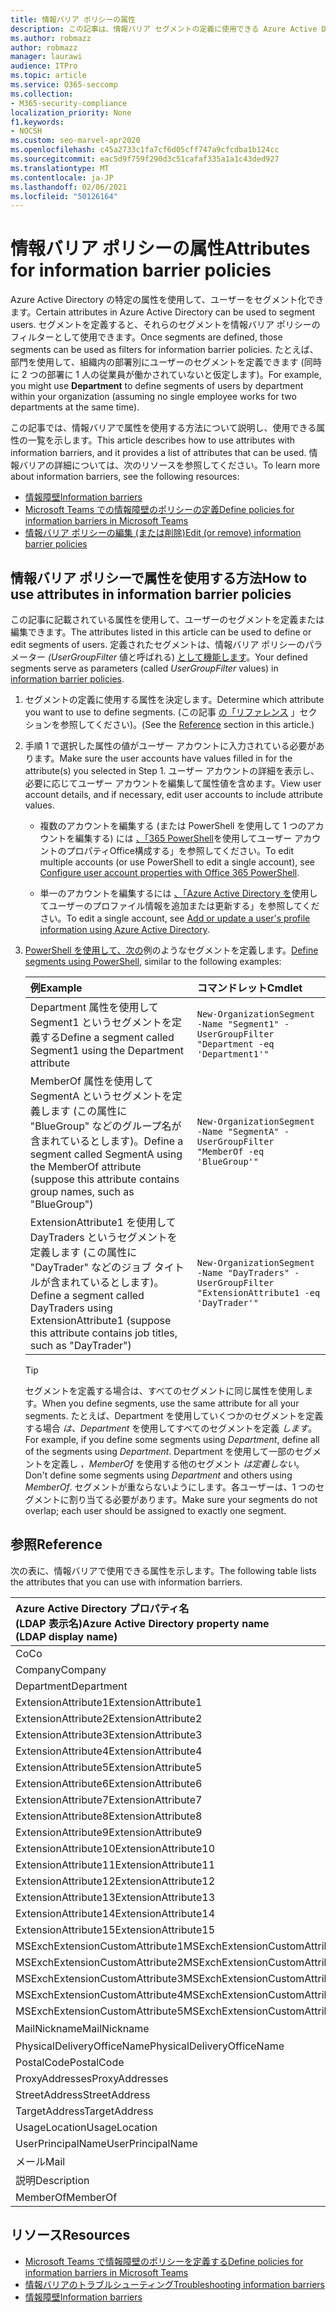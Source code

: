 ```yaml
---
title: 情報バリア ポリシーの属性
description: この記事は、情報バリア セグメントの定義に使用できる Azure Active Directory ユーザー アカウント属性のリファレンスです。
ms.author: robmazz
author: robmazz
manager: laurawi
audience: ITPro
ms.topic: article
ms.service: O365-seccomp
ms.collection:
- M365-security-compliance
localization_priority: None
f1.keywords:
- NOCSH
ms.custom: seo-marvel-apr2020
ms.openlocfilehash: c45a2733c1fa7cf6d05cff747a9cfcdba1b124cc
ms.sourcegitcommit: eac5d9f759f290d3c51cafaf335a1a1c43ded927
ms.translationtype: MT
ms.contentlocale: ja-JP
ms.lasthandoff: 02/06/2021
ms.locfileid: "50126164"
---
```

# <a name="attributes-for-information-barrier-policies"></a><span data-ttu-id="357ef-103">情報バリア ポリシーの属性</span><span class="sxs-lookup"><span data-stu-id="357ef-103">Attributes for information barrier policies</span></span>

<span data-ttu-id="357ef-104">Azure Active Directory の特定の属性を使用して、ユーザーをセグメント化できます。</span><span class="sxs-lookup"><span data-stu-id="357ef-104">Certain attributes in Azure Active Directory can be used to segment users.</span></span> <span data-ttu-id="357ef-105">セグメントを定義すると、それらのセグメントを情報バリア ポリシーのフィルターとして使用できます。</span><span class="sxs-lookup"><span data-stu-id="357ef-105">Once segments are defined, those segments can be used as filters for information barrier policies.</span></span> <span data-ttu-id="357ef-106">たとえば、部門を使用して、組織内の部署別にユーザーのセグメントを定義できます (同時に 2 つの部署に 1 人の従業員が働かされていないと仮定します)。</span><span class="sxs-lookup"><span data-stu-id="357ef-106">For example, you might use **Department** to define segments of users by department within your organization (assuming no single employee works for two departments at the same time).</span></span>

<span data-ttu-id="357ef-107">この記事では、情報バリアで属性を使用する方法について説明し、使用できる属性の一覧を示します。</span><span class="sxs-lookup"><span data-stu-id="357ef-107">This article describes how to use attributes with information barriers, and it provides a list of attributes that can be used.</span></span> <span data-ttu-id="357ef-108">情報バリアの詳細については、次のリソースを参照してください。</span><span class="sxs-lookup"><span data-stu-id="357ef-108">To learn more about information barriers, see the following resources:</span></span>

- [<span data-ttu-id="357ef-109">情報障壁</span><span class="sxs-lookup"><span data-stu-id="357ef-109">Information barriers</span></span>](information-barriers.md)
- [<span data-ttu-id="357ef-110">Microsoft Teams での情報障壁のポリシーの定義</span><span class="sxs-lookup"><span data-stu-id="357ef-110">Define policies for information barriers in Microsoft Teams</span></span>](information-barriers-policies.md)
- [<span data-ttu-id="357ef-111">情報バリア ポリシーの編集 (または削除)</span><span class="sxs-lookup"><span data-stu-id="357ef-111">Edit (or remove) information barrier policies</span></span>](information-barriers-edit-segments-policies.md)

## <a name="how-to-use-attributes-in-information-barrier-policies"></a><span data-ttu-id="357ef-112">情報バリア ポリシーで属性を使用する方法</span><span class="sxs-lookup"><span data-stu-id="357ef-112">How to use attributes in information barrier policies</span></span>

<span data-ttu-id="357ef-113">この記事に記載されている属性を使用して、ユーザーのセグメントを定義または編集できます。</span><span class="sxs-lookup"><span data-stu-id="357ef-113">The attributes listed in this article can be used to define or edit segments of users.</span></span> <span data-ttu-id="357ef-114">定義されたセグメントは、情報バリア ポリシーのパラメーター *(UserGroupFilter* 値と呼ばれる) [として機能します](information-barriers-policies.md)。</span><span class="sxs-lookup"><span data-stu-id="357ef-114">Your defined segments serve as parameters (called *UserGroupFilter* values) in [information barrier policies](information-barriers-policies.md).</span></span>

1. <span data-ttu-id="357ef-115">セグメントの定義に使用する属性を決定します。</span><span class="sxs-lookup"><span data-stu-id="357ef-115">Determine which attribute you want to use to define segments.</span></span> <span data-ttu-id="357ef-116">(この記事 [の「リファレンス](#reference) 」セクションを参照してください)。</span><span class="sxs-lookup"><span data-stu-id="357ef-116">(See the [Reference](#reference) section in this article.)</span></span>

2. <span data-ttu-id="357ef-117">手順 1 で選択した属性の値がユーザー アカウントに入力されている必要があります。</span><span class="sxs-lookup"><span data-stu-id="357ef-117">Make sure the user accounts have values filled in for the attribute(s) you selected in Step 1.</span></span> <span data-ttu-id="357ef-118">ユーザー アカウントの詳細を表示し、必要に応じてユーザー アカウントを編集して属性値を含めます。</span><span class="sxs-lookup"><span data-stu-id="357ef-118">View user account details, and if necessary, edit user accounts to include attribute values.</span></span> 

    - <span data-ttu-id="357ef-119">複数のアカウントを編集する (または PowerShell を使用して 1 つのアカウントを編集する) には [、「365 PowerShell](/microsoft-365/enterprise/configure-user-account-properties-with-microsoft-365-powershell)を使用してユーザー アカウントのプロパティOffice構成する」を参照してください。</span><span class="sxs-lookup"><span data-stu-id="357ef-119">To edit multiple accounts (or use PowerShell to edit a single account), see [Configure user account properties with Office 365 PowerShell](/microsoft-365/enterprise/configure-user-account-properties-with-microsoft-365-powershell).</span></span>

    - <span data-ttu-id="357ef-120">単一のアカウントを編集するには [、「Azure Active Directory を](/azure/active-directory/fundamentals/active-directory-users-profile-azure-portal)使用してユーザーのプロファイル情報を追加または更新する」を参照してください。</span><span class="sxs-lookup"><span data-stu-id="357ef-120">To edit a single account, see [Add or update a user's profile information using Azure Active Directory](/azure/active-directory/fundamentals/active-directory-users-profile-azure-portal).</span></span>

3. <span data-ttu-id="357ef-121">[PowerShell を使用して、次の](information-barriers-policies.md#define-segments-using-powershell)例のようなセグメントを定義します。</span><span class="sxs-lookup"><span data-stu-id="357ef-121">[Define segments using PowerShell](information-barriers-policies.md#define-segments-using-powershell), similar to the following examples:</span></span>

    |<span data-ttu-id="357ef-122">**例**</span><span class="sxs-lookup"><span data-stu-id="357ef-122">**Example**</span></span>|<span data-ttu-id="357ef-123">**コマンドレット**</span><span class="sxs-lookup"><span data-stu-id="357ef-123">**Cmdlet**</span></span>|
    |:----------|:---------|
    | <span data-ttu-id="357ef-124">Department 属性を使用して Segment1 というセグメントを定義する</span><span class="sxs-lookup"><span data-stu-id="357ef-124">Define a segment called Segment1 using the Department attribute</span></span> | `New-OrganizationSegment -Name "Segment1" -UserGroupFilter "Department -eq 'Department1'"` |
    | <span data-ttu-id="357ef-125">MemberOf 属性を使用して SegmentA というセグメントを定義します (この属性に "BlueGroup" などのグループ名が含まれているとします)。</span><span class="sxs-lookup"><span data-stu-id="357ef-125">Define a segment called SegmentA using the MemberOf attribute (suppose this attribute contains group names, such as "BlueGroup")</span></span> | `New-OrganizationSegment -Name "SegmentA" -UserGroupFilter "MemberOf -eq 'BlueGroup'"` |
    | <span data-ttu-id="357ef-126">ExtensionAttribute1 を使用して DayTraders というセグメントを定義します (この属性に "DayTrader" などのジョブ タイトルが含まれているとします)。</span><span class="sxs-lookup"><span data-stu-id="357ef-126">Define a segment called DayTraders using ExtensionAttribute1 (suppose this attribute contains job titles, such as "DayTrader")</span></span> | `New-OrganizationSegment -Name "DayTraders" -UserGroupFilter "ExtensionAttribute1 -eq 'DayTrader'"` |

    > [!TIP]
    > <span data-ttu-id="357ef-127">セグメントを定義する場合は、すべてのセグメントに同じ属性を使用します。</span><span class="sxs-lookup"><span data-stu-id="357ef-127">When you define segments, use the same attribute for all your segments.</span></span> <span data-ttu-id="357ef-128">たとえば、Department を使用していくつかのセグメントを定義する場合 *は、Department* を使用してすべてのセグメントを定義 *します*。</span><span class="sxs-lookup"><span data-stu-id="357ef-128">For example, if you define some segments using *Department*, define all of the segments using *Department*.</span></span> <span data-ttu-id="357ef-129">Department を使用して一部のセグメントを定義し *、MemberOf* を使用する他のセグメント *は定義しない*。</span><span class="sxs-lookup"><span data-stu-id="357ef-129">Don't define some segments using *Department* and others using *MemberOf*.</span></span> <span data-ttu-id="357ef-130">セグメントが重ならないようにします。各ユーザーは、1 つのセグメントに割り当てる必要があります。</span><span class="sxs-lookup"><span data-stu-id="357ef-130">Make sure your segments do not overlap; each user should be assigned to exactly one segment.</span></span>

## <a name="reference"></a><span data-ttu-id="357ef-131">参照</span><span class="sxs-lookup"><span data-stu-id="357ef-131">Reference</span></span>

<span data-ttu-id="357ef-132">次の表に、情報バリアで使用できる属性を示します。</span><span class="sxs-lookup"><span data-stu-id="357ef-132">The following table lists the attributes that you can use with information barriers.</span></span>

|<span data-ttu-id="357ef-133">**Azure Active Directory プロパティ名 <br/> (LDAP 表示名)**</span><span class="sxs-lookup"><span data-stu-id="357ef-133">**Azure Active Directory property name<br/>(LDAP display name)**</span></span>|<span data-ttu-id="357ef-134">**Exchange プロパティ名**</span><span class="sxs-lookup"><span data-stu-id="357ef-134">**Exchange property name**</span></span>|
|:---------------------------------------------------------------|:-------------------------|
| <span data-ttu-id="357ef-135">Co</span><span class="sxs-lookup"><span data-stu-id="357ef-135">Co</span></span> | <span data-ttu-id="357ef-136">Co</span><span class="sxs-lookup"><span data-stu-id="357ef-136">Co</span></span> |
| <span data-ttu-id="357ef-137">Company</span><span class="sxs-lookup"><span data-stu-id="357ef-137">Company</span></span> | <span data-ttu-id="357ef-138">Company</span><span class="sxs-lookup"><span data-stu-id="357ef-138">Company</span></span> |
| <span data-ttu-id="357ef-139">Department</span><span class="sxs-lookup"><span data-stu-id="357ef-139">Department</span></span> | <span data-ttu-id="357ef-140">Department</span><span class="sxs-lookup"><span data-stu-id="357ef-140">Department</span></span> |
| <span data-ttu-id="357ef-141">ExtensionAttribute1</span><span class="sxs-lookup"><span data-stu-id="357ef-141">ExtensionAttribute1</span></span> | <span data-ttu-id="357ef-142">CustomAttribute1</span><span class="sxs-lookup"><span data-stu-id="357ef-142">CustomAttribute1</span></span> |
| <span data-ttu-id="357ef-143">ExtensionAttribute2</span><span class="sxs-lookup"><span data-stu-id="357ef-143">ExtensionAttribute2</span></span> | <span data-ttu-id="357ef-144">CustomAttribute2</span><span class="sxs-lookup"><span data-stu-id="357ef-144">CustomAttribute2</span></span> |
| <span data-ttu-id="357ef-145">ExtensionAttribute3</span><span class="sxs-lookup"><span data-stu-id="357ef-145">ExtensionAttribute3</span></span> | <span data-ttu-id="357ef-146">CustomAttribute3</span><span class="sxs-lookup"><span data-stu-id="357ef-146">CustomAttribute3</span></span> |
| <span data-ttu-id="357ef-147">ExtensionAttribute4</span><span class="sxs-lookup"><span data-stu-id="357ef-147">ExtensionAttribute4</span></span> | <span data-ttu-id="357ef-148">CustomAttribute4</span><span class="sxs-lookup"><span data-stu-id="357ef-148">CustomAttribute4</span></span> |
| <span data-ttu-id="357ef-149">ExtensionAttribute5</span><span class="sxs-lookup"><span data-stu-id="357ef-149">ExtensionAttribute5</span></span> | <span data-ttu-id="357ef-150">CustomAttribute5</span><span class="sxs-lookup"><span data-stu-id="357ef-150">CustomAttribute5</span></span> |
| <span data-ttu-id="357ef-151">ExtensionAttribute6</span><span class="sxs-lookup"><span data-stu-id="357ef-151">ExtensionAttribute6</span></span> | <span data-ttu-id="357ef-152">CustomAttribute6</span><span class="sxs-lookup"><span data-stu-id="357ef-152">CustomAttribute6</span></span> |
| <span data-ttu-id="357ef-153">ExtensionAttribute7</span><span class="sxs-lookup"><span data-stu-id="357ef-153">ExtensionAttribute7</span></span> | <span data-ttu-id="357ef-154">CustomAttribute7</span><span class="sxs-lookup"><span data-stu-id="357ef-154">CustomAttribute7</span></span> |
| <span data-ttu-id="357ef-155">ExtensionAttribute8</span><span class="sxs-lookup"><span data-stu-id="357ef-155">ExtensionAttribute8</span></span> | <span data-ttu-id="357ef-156">CustomAttribute8</span><span class="sxs-lookup"><span data-stu-id="357ef-156">CustomAttribute8</span></span> |
| <span data-ttu-id="357ef-157">ExtensionAttribute9</span><span class="sxs-lookup"><span data-stu-id="357ef-157">ExtensionAttribute9</span></span> | <span data-ttu-id="357ef-158">CustomAttribute9</span><span class="sxs-lookup"><span data-stu-id="357ef-158">CustomAttribute9</span></span> |
| <span data-ttu-id="357ef-159">ExtensionAttribute10</span><span class="sxs-lookup"><span data-stu-id="357ef-159">ExtensionAttribute10</span></span> | <span data-ttu-id="357ef-160">CustomAttribute10</span><span class="sxs-lookup"><span data-stu-id="357ef-160">CustomAttribute10</span></span> |
| <span data-ttu-id="357ef-161">ExtensionAttribute11</span><span class="sxs-lookup"><span data-stu-id="357ef-161">ExtensionAttribute11</span></span> | <span data-ttu-id="357ef-162">CustomAttribute11</span><span class="sxs-lookup"><span data-stu-id="357ef-162">CustomAttribute11</span></span> |
| <span data-ttu-id="357ef-163">ExtensionAttribute12</span><span class="sxs-lookup"><span data-stu-id="357ef-163">ExtensionAttribute12</span></span> | <span data-ttu-id="357ef-164">CustomAttribute12</span><span class="sxs-lookup"><span data-stu-id="357ef-164">CustomAttribute12</span></span> |
| <span data-ttu-id="357ef-165">ExtensionAttribute13</span><span class="sxs-lookup"><span data-stu-id="357ef-165">ExtensionAttribute13</span></span> | <span data-ttu-id="357ef-166">CustomAttribute13</span><span class="sxs-lookup"><span data-stu-id="357ef-166">CustomAttribute13</span></span> |
| <span data-ttu-id="357ef-167">ExtensionAttribute14</span><span class="sxs-lookup"><span data-stu-id="357ef-167">ExtensionAttribute14</span></span> | <span data-ttu-id="357ef-168">CustomAttribute14</span><span class="sxs-lookup"><span data-stu-id="357ef-168">CustomAttribute14</span></span> |
| <span data-ttu-id="357ef-169">ExtensionAttribute15</span><span class="sxs-lookup"><span data-stu-id="357ef-169">ExtensionAttribute15</span></span> | <span data-ttu-id="357ef-170">CustomAttribute15</span><span class="sxs-lookup"><span data-stu-id="357ef-170">CustomAttribute15</span></span> |
| <span data-ttu-id="357ef-171">MSExchExtensionCustomAttribute1</span><span class="sxs-lookup"><span data-stu-id="357ef-171">MSExchExtensionCustomAttribute1</span></span> | <span data-ttu-id="357ef-172">ExtensionCustomAttribute1</span><span class="sxs-lookup"><span data-stu-id="357ef-172">ExtensionCustomAttribute1</span></span> |
| <span data-ttu-id="357ef-173">MSExchExtensionCustomAttribute2</span><span class="sxs-lookup"><span data-stu-id="357ef-173">MSExchExtensionCustomAttribute2</span></span> | <span data-ttu-id="357ef-174">ExtensionCustomAttribute2</span><span class="sxs-lookup"><span data-stu-id="357ef-174">ExtensionCustomAttribute2</span></span> |
| <span data-ttu-id="357ef-175">MSExchExtensionCustomAttribute3</span><span class="sxs-lookup"><span data-stu-id="357ef-175">MSExchExtensionCustomAttribute3</span></span> | <span data-ttu-id="357ef-176">ExtensionCustomAttribute3</span><span class="sxs-lookup"><span data-stu-id="357ef-176">ExtensionCustomAttribute3</span></span> |
| <span data-ttu-id="357ef-177">MSExchExtensionCustomAttribute4</span><span class="sxs-lookup"><span data-stu-id="357ef-177">MSExchExtensionCustomAttribute4</span></span> | <span data-ttu-id="357ef-178">ExtensionCustomAttribute4</span><span class="sxs-lookup"><span data-stu-id="357ef-178">ExtensionCustomAttribute4</span></span> |
| <span data-ttu-id="357ef-179">MSExchExtensionCustomAttribute5</span><span class="sxs-lookup"><span data-stu-id="357ef-179">MSExchExtensionCustomAttribute5</span></span> | <span data-ttu-id="357ef-180">ExtensionCustomAttribute5</span><span class="sxs-lookup"><span data-stu-id="357ef-180">ExtensionCustomAttribute5</span></span> |
| <span data-ttu-id="357ef-181">MailNickname</span><span class="sxs-lookup"><span data-stu-id="357ef-181">MailNickname</span></span> | <span data-ttu-id="357ef-182">エイリアス</span><span class="sxs-lookup"><span data-stu-id="357ef-182">Alias</span></span> |
| <span data-ttu-id="357ef-183">PhysicalDeliveryOfficeName</span><span class="sxs-lookup"><span data-stu-id="357ef-183">PhysicalDeliveryOfficeName</span></span> | <span data-ttu-id="357ef-184">Office</span><span class="sxs-lookup"><span data-stu-id="357ef-184">Office</span></span> |
| <span data-ttu-id="357ef-185">PostalCode</span><span class="sxs-lookup"><span data-stu-id="357ef-185">PostalCode</span></span> | <span data-ttu-id="357ef-186">PostalCode</span><span class="sxs-lookup"><span data-stu-id="357ef-186">PostalCode</span></span> |
| <span data-ttu-id="357ef-187">ProxyAddresses</span><span class="sxs-lookup"><span data-stu-id="357ef-187">ProxyAddresses</span></span> | <span data-ttu-id="357ef-188">EmailAddresses</span><span class="sxs-lookup"><span data-stu-id="357ef-188">EmailAddresses</span></span> |
| <span data-ttu-id="357ef-189">StreetAddress</span><span class="sxs-lookup"><span data-stu-id="357ef-189">StreetAddress</span></span> | <span data-ttu-id="357ef-190">StreetAddress</span><span class="sxs-lookup"><span data-stu-id="357ef-190">StreetAddress</span></span> |
| <span data-ttu-id="357ef-191">TargetAddress</span><span class="sxs-lookup"><span data-stu-id="357ef-191">TargetAddress</span></span> | <span data-ttu-id="357ef-192">ExternalEmailAddress</span><span class="sxs-lookup"><span data-stu-id="357ef-192">ExternalEmailAddress</span></span> |
| <span data-ttu-id="357ef-193">UsageLocation</span><span class="sxs-lookup"><span data-stu-id="357ef-193">UsageLocation</span></span> | <span data-ttu-id="357ef-194">UsageLocation</span><span class="sxs-lookup"><span data-stu-id="357ef-194">UsageLocation</span></span> |
| <span data-ttu-id="357ef-195">UserPrincipalName</span><span class="sxs-lookup"><span data-stu-id="357ef-195">UserPrincipalName</span></span> | <span data-ttu-id="357ef-196">UserPrincipalName</span><span class="sxs-lookup"><span data-stu-id="357ef-196">UserPrincipalName</span></span> |
| <span data-ttu-id="357ef-197">メール</span><span class="sxs-lookup"><span data-stu-id="357ef-197">Mail</span></span> | <span data-ttu-id="357ef-198">WindowsEmailAddress</span><span class="sxs-lookup"><span data-stu-id="357ef-198">WindowsEmailAddress</span></span> |
| <span data-ttu-id="357ef-199">説明</span><span class="sxs-lookup"><span data-stu-id="357ef-199">Description</span></span> | <span data-ttu-id="357ef-200">説明</span><span class="sxs-lookup"><span data-stu-id="357ef-200">Description</span></span> |
| <span data-ttu-id="357ef-201">MemberOf</span><span class="sxs-lookup"><span data-stu-id="357ef-201">MemberOf</span></span> | <span data-ttu-id="357ef-202">MemberOfGroup</span><span class="sxs-lookup"><span data-stu-id="357ef-202">MemberOfGroup</span></span> |

## <a name="resources"></a><span data-ttu-id="357ef-203">リソース</span><span class="sxs-lookup"><span data-stu-id="357ef-203">Resources</span></span>

- [<span data-ttu-id="357ef-204">Microsoft Teams で情報障壁のポリシーを定義する</span><span class="sxs-lookup"><span data-stu-id="357ef-204">Define policies for information barriers in Microsoft Teams</span></span>](information-barriers-policies.md)
- [<span data-ttu-id="357ef-205">情報バリアのトラブルシューティング</span><span class="sxs-lookup"><span data-stu-id="357ef-205">Troubleshooting information barriers</span></span>](information-barriers-troubleshooting.md)
- [<span data-ttu-id="357ef-206">情報障壁</span><span class="sxs-lookup"><span data-stu-id="357ef-206">Information barriers</span></span>](information-barriers.md)
